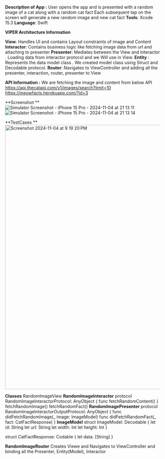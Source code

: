 **Description of App :**
User opens the app and is presented with a random image of a cat along with a random cat fact 
Each subsequent tap on the screen will generate a new random image and new cat fact 
**Tools**: Xcode 15.3 
**Language**: Swift 

**VIPER Architecture Information**

**View**: Handles UI and contains Layout constraints of image and Content
**Interactor**: Contains business logic like fetching image data from url and attaching to presenter 
**Presenter**: Mediates between the View and Interactor . Loading data from interactor protocol and we Will use in View.
**Entity** : Represents the data model class . We created model class using Struct and Decodable protocol. 
**Router**:  Navigates to ViewController and adding all the presenter, interaction, router, presenter to View


**API Information :** 
We are fetching the image and content from below API 
https://api.thecatapi.com/v1/images/search?limit=10
https://meowfacts.herokuapp.com/?id=3

**Screenshot **
![Simulator Screenshot - iPhone 15 Pro - 2024-11-04 at 21 13 11](https://github.com/user-attachments/assets/2b000f9b-2138-48d0-a124-78094369458c)
![Simulator Screenshot - iPhone 15 Pro - 2024-11-04 at 21 13 14](https://github.com/user-attachments/assets/f97720c5-2a66-4dd0-b313-dbfcb69e4dfd)

**TestCases **
<img width="862" alt="Screenshot 2024-11-04 at 9 19 20 PM" src="https://github.com/user-attachments/assets/7f22e8ae-d17f-40dc-ae1e-8adb9e1bf99a">

**Classes** 
RandomImageView
**RandomImageInteractor**
protocol RandomImageInteractorProtocol: AnyObject {
    func fetchRandomContent()
}
fetchRandomImage()
fetchRandomFact()
**RandomImagePresenter**
protocol RandomImageInteractorOutputProtocol: AnyObject {
    func didFetchRandomImage(_ image: ImageModel)
    func didFetchRandomFact(_ fact: CatFactResponse)
}
**ImageModel**
struct ImageModel: Decodable {
    let id: String
    let url: String
    let width: Int
    let height: Int
}

struct CatFactResponse: Codable {
    let data: [String]
}

**RandomImageRouter**
Creates Viewe and Navigates to ViewController and binding all the Presenter, Entity(Model), Interactor
